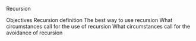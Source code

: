 Recursion

Objectives
Recursion definition
The best way to use recursion
What circumstances call for the use of recursion
What circumstances call for the avoidance of recursion

